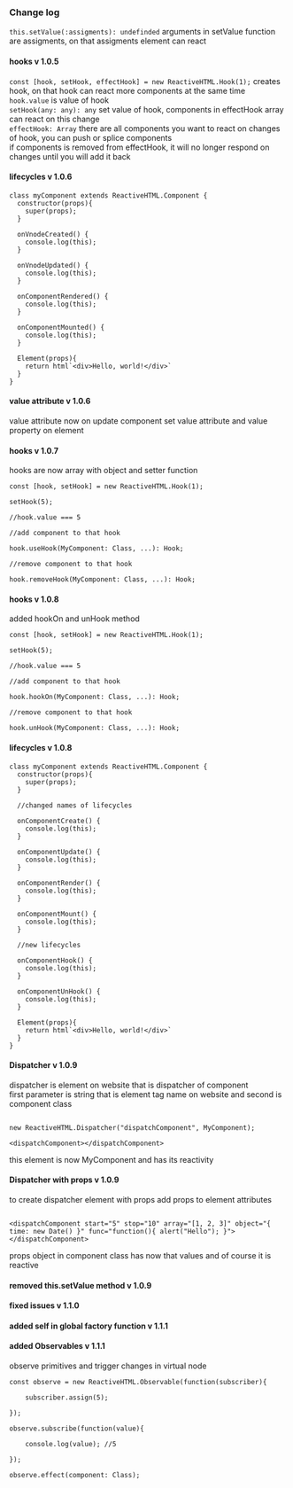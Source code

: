 ### Change log

```this.setValue(:assigments): undefinded``` arguments in setValue function are assigments, on that assigments element can react   
#### hooks v 1.0.5
```const [hook, setHook, effectHook] = new ReactiveHTML.Hook(1);``` creates hook, on that hook can react more components at the same time   
```hook.value``` is value of hook   
```setHook(any: any): any``` set value of hook, components in effectHook array can react on this change   
```effectHook: Array``` there are all components you want to react on changes of hook, you can push or splice components   
if components is removed from effectHook, it will no longer respond on changes until you will add it back   

#### lifecycles v 1.0.6

```
class myComponent extends ReactiveHTML.Component {
  constructor(props){
    super(props);
  }
  
  onVnodeCreated() {
    console.log(this);
  }
  
  onVnodeUpdated() {
    console.log(this);
  }
  
  onComponentRendered() {
    console.log(this);
  }
  
  onComponentMounted() {
    console.log(this);
  }
  
  Element(props){
    return html`<div>Hello, world!</div>`
  }
}
```

#### value attribute v 1.0.6
value attribute now on update component set value attribute and value property on element

#### hooks v 1.0.7
hooks are now array with object and setter function   
```
const [hook, setHook] = new ReactiveHTML.Hook(1);

setHook(5);

//hook.value === 5

//add component to that hook

hook.useHook(MyComponent: Class, ...): Hook;

//remove component to that hook

hook.removeHook(MyComponent: Class, ...): Hook;

```

#### hooks v 1.0.8
added hookOn and unHook method
```
const [hook, setHook] = new ReactiveHTML.Hook(1);

setHook(5);

//hook.value === 5

//add component to that hook

hook.hookOn(MyComponent: Class, ...): Hook;

//remove component to that hook

hook.unHook(MyComponent: Class, ...): Hook;

```

#### lifecycles v 1.0.8

```
class myComponent extends ReactiveHTML.Component {
  constructor(props){
    super(props);
  }
  
  //changed names of lifecycles
  
  onComponentCreate() {
    console.log(this);
  }
  
  onComponentUpdate() {
    console.log(this);
  }
  
  onComponentRender() {
    console.log(this);
  }
  
  onComponentMount() {
    console.log(this);
  }
  
  //new lifecycles
  
  onComponentHook() {
    console.log(this);
  }
  
  onComponentUnHook() {
    console.log(this);
  }
  
  Element(props){
    return html`<div>Hello, world!</div>`
  }
}
```

#### Dispatcher v 1.0.9
dispatcher is element on website that is dispatcher of component   
first parameter is string that is element tag name on website and second is component class
```

new ReactiveHTML.Dispatcher("dispatchComponent", MyComponent);

<dispatchComponent></dispatchComponent>

```   
this element is now MyComponent and has its reactivity


#### Dispatcher with props v 1.0.9
to create dispatcher element with props add props to element attributes   
```

<dispatchComponent start="5" stop="10" array="[1, 2, 3]" object="{ time: new Date() }" func="function(){ alert("Hello"); }"></dispatchComponent>

```
props object in component class has now that values and of course it is reactive

#### removed this.setValue method v 1.0.9

#### fixed issues v 1.1.0

#### added self in global factory function v 1.1.1

#### added Observables v 1.1.1

observe primitives and trigger changes in virtual node

```
const observe = new ReactiveHTML.Observable(function(subscriber){
  
    subscriber.assign(5);
  
});

observe.subscribe(function(value){

    console.log(value); //5
  
});

observe.effect(component: Class);
```





